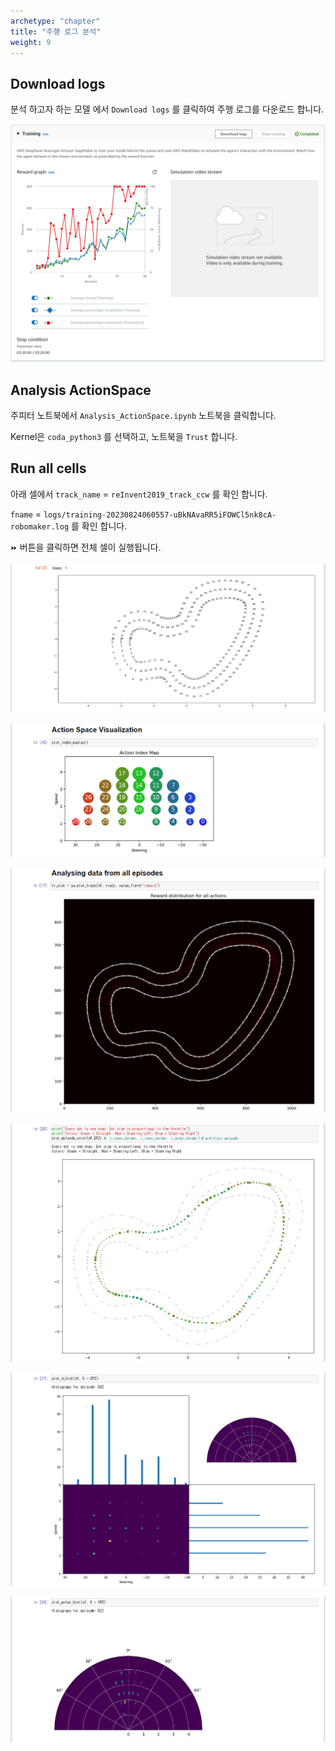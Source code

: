 ```yaml
---
archetype: "chapter"
title: "주행 로그 분석"
weight: 9
---
```


## Download logs

분석 하고자 하는 모델 에서 `Download logs` 를 클릭하여 주행 로그를 다운로드 합니다.

![](./images/analysis-01.png)

## Analysis ActionSpace

주피터 노트북에서 `Analysis_ActionSpace.ipynb` 노트북을 클릭합니다.

Kernel은 `coda_python3` 를 선택하고, 노트북을 `Trust` 합니다.

## Run all cells

아래 셀에서 `track_name` = `reInvent2019_track_ccw` 를 확인 합니다.

`fname` = `logs/training-20230824060557-uBkNAvaRR5iFOWCl5nk8cA-robomaker.log` 를 확인 합니다.

`⏩` 버튼을 클릭하면 전체 셀이 실행됩니다.

![](./images/analysis-02.png)

![](./images/analysis-03.png)

![](./images/analysis-04.png)

![](./images/analysis-05.png)

![](./images/analysis-06.png)

![](./images/analysis-07.png)
